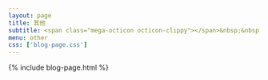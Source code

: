 ```yaml
---
layout: page
title: 其他
subtitle: <span class="mega-octicon octicon-clippy"></span>&nbsp;&nbsp; Take notes about everything new
menu: other
css: ['blog-page.css']
---
```

{% include blog-page.html %}
